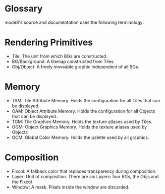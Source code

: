 
# Glossary
mode8's source and documentation uses the following terminology:

# Rendering Primitives
* Tile: The unit from which BGs are constructed.
* BG/Background: A tilemap constructed from Tiles.
* Obj/Object: A freely moveable graphic independent of all BGs.

# Memory
* TAM: Tile Attribute Memory. Holds the configuration for all Tiles that can be displayed.
* OAM: Object Attribute Memory. Holds the configuration for all Objects that can be displayed..
* TGM: Tile Graphics Memory. Holds the texture atlases used by Tiles.
* OGM: Object Graphics Memory. Holds the texture atlases used by Objects
* GCM: Global Color Memory. Holds the palette used by all graphics.

# Composition
* Fixcol: A fallback color that replaces transparency during composition.
* Layer: Unit of composition. There are six Layers: four BGs, the Objs and the Fixcol
* Window: A mask. Pixels inside the window are discarded.